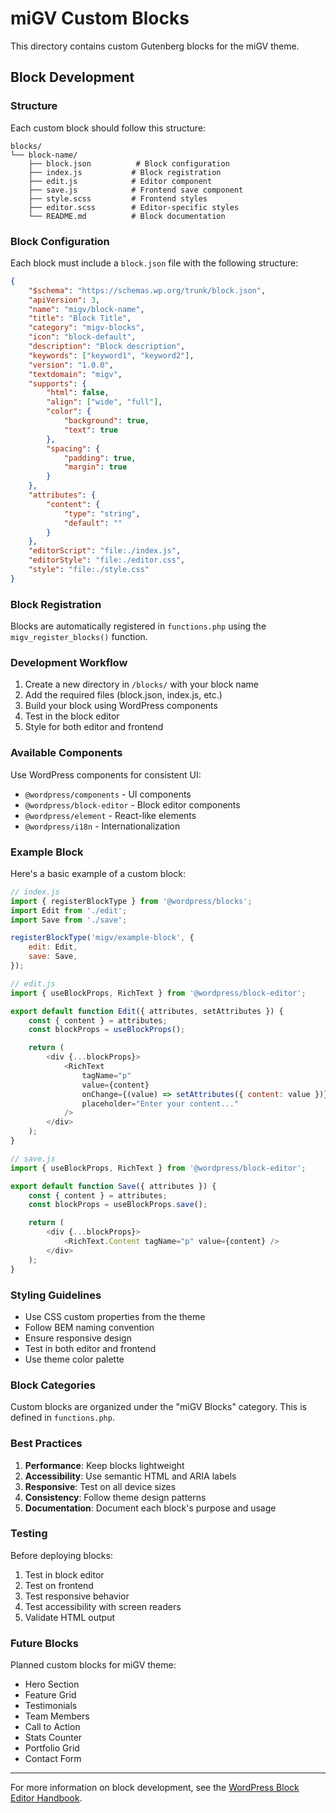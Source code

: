 # miGV Custom Blocks

This directory contains custom Gutenberg blocks for the miGV theme.

## Block Development

### Structure

Each custom block should follow this structure:

```
blocks/
└── block-name/
    ├── block.json          # Block configuration
    ├── index.js           # Block registration
    ├── edit.js            # Editor component
    ├── save.js            # Frontend save component
    ├── style.scss         # Frontend styles
    ├── editor.scss        # Editor-specific styles
    └── README.md          # Block documentation
```

### Block Configuration

Each block must include a `block.json` file with the following structure:

```json
{
    "$schema": "https://schemas.wp.org/trunk/block.json",
    "apiVersion": 3,
    "name": "migv/block-name",
    "title": "Block Title",
    "category": "migv-blocks",
    "icon": "block-default",
    "description": "Block description",
    "keywords": ["keyword1", "keyword2"],
    "version": "1.0.0",
    "textdomain": "migv",
    "supports": {
        "html": false,
        "align": ["wide", "full"],
        "color": {
            "background": true,
            "text": true
        },
        "spacing": {
            "padding": true,
            "margin": true
        }
    },
    "attributes": {
        "content": {
            "type": "string",
            "default": ""
        }
    },
    "editorScript": "file:./index.js",
    "editorStyle": "file:./editor.css",
    "style": "file:./style.css"
}
```

### Block Registration

Blocks are automatically registered in `functions.php` using the `migv_register_blocks()` function.

### Development Workflow

1. Create a new directory in `/blocks/` with your block name
2. Add the required files (block.json, index.js, etc.)
3. Build your block using WordPress components
4. Test in the block editor
5. Style for both editor and frontend

### Available Components

Use WordPress components for consistent UI:

- `@wordpress/components` - UI components
- `@wordpress/block-editor` - Block editor components
- `@wordpress/element` - React-like elements
- `@wordpress/i18n` - Internationalization

### Example Block

Here's a basic example of a custom block:

```javascript
// index.js
import { registerBlockType } from '@wordpress/blocks';
import Edit from './edit';
import Save from './save';

registerBlockType('migv/example-block', {
    edit: Edit,
    save: Save,
});
```

```javascript
// edit.js
import { useBlockProps, RichText } from '@wordpress/block-editor';

export default function Edit({ attributes, setAttributes }) {
    const { content } = attributes;
    const blockProps = useBlockProps();

    return (
        <div {...blockProps}>
            <RichText
                tagName="p"
                value={content}
                onChange={(value) => setAttributes({ content: value })}
                placeholder="Enter your content..."
            />
        </div>
    );
}
```

```javascript
// save.js
import { useBlockProps, RichText } from '@wordpress/block-editor';

export default function Save({ attributes }) {
    const { content } = attributes;
    const blockProps = useBlockProps.save();

    return (
        <div {...blockProps}>
            <RichText.Content tagName="p" value={content} />
        </div>
    );
}
```

### Styling Guidelines

- Use CSS custom properties from the theme
- Follow BEM naming convention
- Ensure responsive design
- Test in both editor and frontend
- Use theme color palette

### Block Categories

Custom blocks are organized under the "miGV Blocks" category. This is defined in `functions.php`.

### Best Practices

1. **Performance**: Keep blocks lightweight
2. **Accessibility**: Use semantic HTML and ARIA labels
3. **Responsive**: Test on all device sizes
4. **Consistency**: Follow theme design patterns
5. **Documentation**: Document each block's purpose and usage

### Testing

Before deploying blocks:

1. Test in block editor
2. Test on frontend
3. Test responsive behavior
4. Test accessibility with screen readers
5. Validate HTML output

### Future Blocks

Planned custom blocks for miGV theme:

- Hero Section
- Feature Grid
- Testimonials
- Team Members
- Call to Action
- Stats Counter
- Portfolio Grid
- Contact Form

---

For more information on block development, see the [WordPress Block Editor Handbook](https://developer.wordpress.org/block-editor/).
